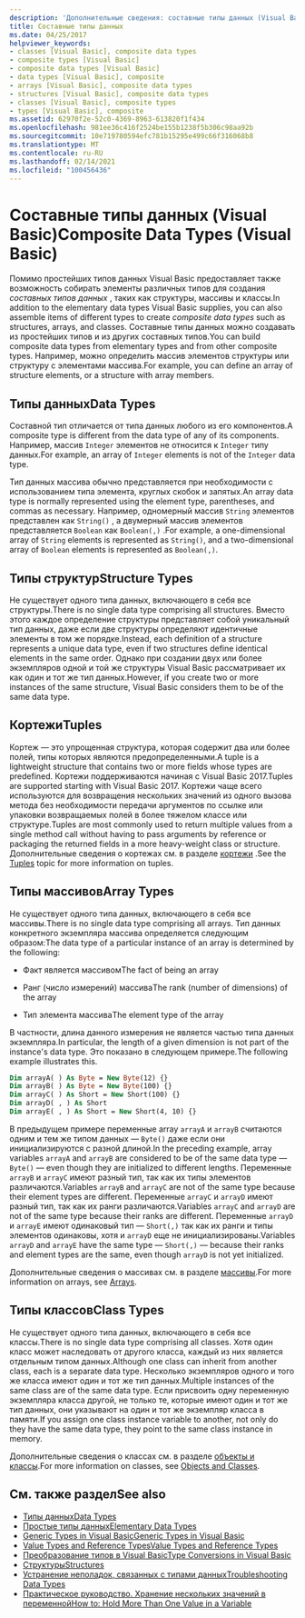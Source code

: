 ```yaml
---
description: 'Дополнительные сведения: составные типы данных (Visual Basic)'
title: Составные типы данных
ms.date: 04/25/2017
helpviewer_keywords:
- classes [Visual Basic], composite data types
- composite types [Visual Basic]
- composite data types [Visual Basic]
- data types [Visual Basic], composite
- arrays [Visual Basic], composite data types
- structures [Visual Basic], composite data types
- classes [Visual Basic], composite types
- types [Visual Basic], composite
ms.assetid: 62970f2e-52c0-4369-8963-613820f1f434
ms.openlocfilehash: 981ee36c416f2524be155b1238f5b306c98aa92b
ms.sourcegitcommit: 10e719780594efc781b15295e499c66f316068b8
ms.translationtype: MT
ms.contentlocale: ru-RU
ms.lasthandoff: 02/14/2021
ms.locfileid: "100456436"
---
```

# <a name="composite-data-types-visual-basic"></a><span data-ttu-id="1f7a8-103">Составные типы данных (Visual Basic)</span><span class="sxs-lookup"><span data-stu-id="1f7a8-103">Composite Data Types (Visual Basic)</span></span>

<span data-ttu-id="1f7a8-104">Помимо простейших типов данных Visual Basic предоставляет также возможность собирать элементы различных типов для создания *составных типов данных* , таких как структуры, массивы и классы.</span><span class="sxs-lookup"><span data-stu-id="1f7a8-104">In addition to the elementary data types Visual Basic supplies, you can also assemble items of different types to create *composite data types* such as structures, arrays, and classes.</span></span> <span data-ttu-id="1f7a8-105">Составные типы данных можно создавать из простейших типов и из других составных типов.</span><span class="sxs-lookup"><span data-stu-id="1f7a8-105">You can build composite data types from elementary types and from other composite types.</span></span> <span data-ttu-id="1f7a8-106">Например, можно определить массив элементов структуры или структуру с элементами массива.</span><span class="sxs-lookup"><span data-stu-id="1f7a8-106">For example, you can define an array of structure elements, or a structure with array members.</span></span>  
  
## <a name="data-types"></a><span data-ttu-id="1f7a8-107">Типы данных</span><span class="sxs-lookup"><span data-stu-id="1f7a8-107">Data Types</span></span>  

 <span data-ttu-id="1f7a8-108">Составной тип отличается от типа данных любого из его компонентов.</span><span class="sxs-lookup"><span data-stu-id="1f7a8-108">A composite type is different from the data type of any of its components.</span></span> <span data-ttu-id="1f7a8-109">Например, массив `Integer` элементов не относится к `Integer` типу данных.</span><span class="sxs-lookup"><span data-stu-id="1f7a8-109">For example, an array of `Integer` elements is not of the `Integer` data type.</span></span>  
  
 <span data-ttu-id="1f7a8-110">Тип данных массива обычно представляется при необходимости с использованием типа элемента, круглых скобок и запятых.</span><span class="sxs-lookup"><span data-stu-id="1f7a8-110">An array data type is normally represented using the element type, parentheses, and commas as necessary.</span></span> <span data-ttu-id="1f7a8-111">Например, одномерный массив `String` элементов представлен как `String()` , а двумерный массив элементов представляется `Boolean` как `Boolean(,)` .</span><span class="sxs-lookup"><span data-stu-id="1f7a8-111">For example, a one-dimensional array of `String` elements is represented as `String()`, and a two-dimensional array of `Boolean` elements is represented as `Boolean(,)`.</span></span>  
  
## <a name="structure-types"></a><span data-ttu-id="1f7a8-112">Типы структур</span><span class="sxs-lookup"><span data-stu-id="1f7a8-112">Structure Types</span></span>  

 <span data-ttu-id="1f7a8-113">Не существует одного типа данных, включающего в себя все структуры.</span><span class="sxs-lookup"><span data-stu-id="1f7a8-113">There is no single data type comprising all structures.</span></span> <span data-ttu-id="1f7a8-114">Вместо этого каждое определение структуры представляет собой уникальный тип данных, даже если две структуры определяют идентичные элементы в том же порядке.</span><span class="sxs-lookup"><span data-stu-id="1f7a8-114">Instead, each definition of a structure represents a unique data type, even if two structures define identical elements in the same order.</span></span> <span data-ttu-id="1f7a8-115">Однако при создании двух или более экземпляров одной и той же структуры Visual Basic рассматривает их как один и тот же тип данных.</span><span class="sxs-lookup"><span data-stu-id="1f7a8-115">However, if you create two or more instances of the same structure, Visual Basic considers them to be of the same data type.</span></span>  
  
## <a name="tuples"></a><span data-ttu-id="1f7a8-116">Кортежи</span><span class="sxs-lookup"><span data-stu-id="1f7a8-116">Tuples</span></span>

<span data-ttu-id="1f7a8-117">Кортеж — это упрощенная структура, которая содержит два или более полей, типы которых являются предопределенными.</span><span class="sxs-lookup"><span data-stu-id="1f7a8-117">A tuple is a lightweight structure that contains two or more fields whose types are predefined.</span></span> <span data-ttu-id="1f7a8-118">Кортежи поддерживаются начиная с Visual Basic 2017.</span><span class="sxs-lookup"><span data-stu-id="1f7a8-118">Tuples are supported starting with Visual Basic 2017.</span></span> <span data-ttu-id="1f7a8-119">Кортежи чаще всего используются для возвращения нескольких значений из одного вызова метода без необходимости передачи аргументов по ссылке или упаковки возвращаемых полей в более тяжелом классе или структуре.</span><span class="sxs-lookup"><span data-stu-id="1f7a8-119">Tuples are most commonly used to return multiple values from a single method call without having to pass arguments by reference or packaging the returned fields in a more heavy-weight class or structure.</span></span> <span data-ttu-id="1f7a8-120">Дополнительные сведения о кортежах см. в разделе [кортежи](tuples.md) .</span><span class="sxs-lookup"><span data-stu-id="1f7a8-120">See the [Tuples](tuples.md) topic for more information on tuples.</span></span>

## <a name="array-types"></a><span data-ttu-id="1f7a8-121">Типы массивов</span><span class="sxs-lookup"><span data-stu-id="1f7a8-121">Array Types</span></span>  

 <span data-ttu-id="1f7a8-122">Не существует одного типа данных, включающего в себя все массивы.</span><span class="sxs-lookup"><span data-stu-id="1f7a8-122">There is no single data type comprising all arrays.</span></span> <span data-ttu-id="1f7a8-123">Тип данных конкретного экземпляра массива определяется следующим образом:</span><span class="sxs-lookup"><span data-stu-id="1f7a8-123">The data type of a particular instance of an array is determined by the following:</span></span>  
  
- <span data-ttu-id="1f7a8-124">Факт является массивом</span><span class="sxs-lookup"><span data-stu-id="1f7a8-124">The fact of being an array</span></span>  
  
- <span data-ttu-id="1f7a8-125">Ранг (число измерений) массива</span><span class="sxs-lookup"><span data-stu-id="1f7a8-125">The rank (number of dimensions) of the array</span></span>  
  
- <span data-ttu-id="1f7a8-126">Тип элемента массива</span><span class="sxs-lookup"><span data-stu-id="1f7a8-126">The element type of the array</span></span>  
  
 <span data-ttu-id="1f7a8-127">В частности, длина данного измерения не является частью типа данных экземпляра.</span><span class="sxs-lookup"><span data-stu-id="1f7a8-127">In particular, the length of a given dimension is not part of the instance's data type.</span></span> <span data-ttu-id="1f7a8-128">Это показано в следующем примере.</span><span class="sxs-lookup"><span data-stu-id="1f7a8-128">The following example illustrates this.</span></span>  
  
```vb  
Dim arrayA( ) As Byte = New Byte(12) {}  
Dim arrayB( ) As Byte = New Byte(100) {}  
Dim arrayC( ) As Short = New Short(100) {}  
Dim arrayD( , ) As Short  
Dim arrayE( , ) As Short = New Short(4, 10) {}  
```  
  
 <span data-ttu-id="1f7a8-129">В предыдущем примере переменные array `arrayA` и `arrayB` считаются одним и тем же типом данных — `Byte()` даже если они инициализируются с разной длиной.</span><span class="sxs-lookup"><span data-stu-id="1f7a8-129">In the preceding example, array variables `arrayA` and `arrayB` are considered to be of the same data type — `Byte()` — even though they are initialized to different lengths.</span></span> <span data-ttu-id="1f7a8-130">Переменные `arrayB` и `arrayC` имеют разный тип, так как их типы элементов различаются.</span><span class="sxs-lookup"><span data-stu-id="1f7a8-130">Variables `arrayB` and `arrayC` are not of the same type because their element types are different.</span></span> <span data-ttu-id="1f7a8-131">Переменные `arrayC` и `arrayD` имеют разный тип, так как их ранги различаются.</span><span class="sxs-lookup"><span data-stu-id="1f7a8-131">Variables `arrayC` and `arrayD` are not of the same type because their ranks are different.</span></span> <span data-ttu-id="1f7a8-132">Переменные `arrayD` и `arrayE` имеют одинаковый тип — `Short(,)` так как их ранги и типы элементов одинаковы, хотя и `arrayD` еще не инициализированы.</span><span class="sxs-lookup"><span data-stu-id="1f7a8-132">Variables `arrayD` and `arrayE` have the same type — `Short(,)` — because their ranks and element types are the same, even though `arrayD` is not yet initialized.</span></span>  
  
 <span data-ttu-id="1f7a8-133">Дополнительные сведения о массивах см. в разделе [массивы](../arrays/index.md).</span><span class="sxs-lookup"><span data-stu-id="1f7a8-133">For more information on arrays, see [Arrays](../arrays/index.md).</span></span>  
  
## <a name="class-types"></a><span data-ttu-id="1f7a8-134">Типы классов</span><span class="sxs-lookup"><span data-stu-id="1f7a8-134">Class Types</span></span>  

 <span data-ttu-id="1f7a8-135">Не существует одного типа данных, включающего в себя все классы.</span><span class="sxs-lookup"><span data-stu-id="1f7a8-135">There is no single data type comprising all classes.</span></span> <span data-ttu-id="1f7a8-136">Хотя один класс может наследовать от другого класса, каждый из них является отдельным типом данных.</span><span class="sxs-lookup"><span data-stu-id="1f7a8-136">Although one class can inherit from another class, each is a separate data type.</span></span> <span data-ttu-id="1f7a8-137">Несколько экземпляров одного и того же класса имеют один и тот же тип данных.</span><span class="sxs-lookup"><span data-stu-id="1f7a8-137">Multiple instances of the same class are of the same data type.</span></span> <span data-ttu-id="1f7a8-138">Если присвоить одну переменную экземпляра класса другой, не только те, которые имеют один и тот же тип данных, они указывают на один и тот же экземпляр класса в памяти.</span><span class="sxs-lookup"><span data-stu-id="1f7a8-138">If you assign one class instance variable to another, not only do they have the same data type, they point to the same class instance in memory.</span></span>  
  
 <span data-ttu-id="1f7a8-139">Дополнительные сведения о классах см. в разделе [объекты и классы](../objects-and-classes/index.md).</span><span class="sxs-lookup"><span data-stu-id="1f7a8-139">For more information on classes, see [Objects and Classes](../objects-and-classes/index.md).</span></span>  
  
## <a name="see-also"></a><span data-ttu-id="1f7a8-140">См. также раздел</span><span class="sxs-lookup"><span data-stu-id="1f7a8-140">See also</span></span>

- [<span data-ttu-id="1f7a8-141">Типы данных</span><span class="sxs-lookup"><span data-stu-id="1f7a8-141">Data Types</span></span>](index.md)
- [<span data-ttu-id="1f7a8-142">Простые типы данных</span><span class="sxs-lookup"><span data-stu-id="1f7a8-142">Elementary Data Types</span></span>](elementary-data-types.md)
- [<span data-ttu-id="1f7a8-143">Generic Types in Visual Basic</span><span class="sxs-lookup"><span data-stu-id="1f7a8-143">Generic Types in Visual Basic</span></span>](generic-types.md)
- [<span data-ttu-id="1f7a8-144">Value Types and Reference Types</span><span class="sxs-lookup"><span data-stu-id="1f7a8-144">Value Types and Reference Types</span></span>](value-types-and-reference-types.md)
- [<span data-ttu-id="1f7a8-145">Преобразование типов в Visual Basic</span><span class="sxs-lookup"><span data-stu-id="1f7a8-145">Type Conversions in Visual Basic</span></span>](type-conversions.md)
- [<span data-ttu-id="1f7a8-146">Структуры</span><span class="sxs-lookup"><span data-stu-id="1f7a8-146">Structures</span></span>](structures.md)
- [<span data-ttu-id="1f7a8-147">Устранение неполадок, связанных с типами данных</span><span class="sxs-lookup"><span data-stu-id="1f7a8-147">Troubleshooting Data Types</span></span>](troubleshooting-data-types.md)
- [<span data-ttu-id="1f7a8-148">Практическое руководство. Хранение нескольких значений в переменной</span><span class="sxs-lookup"><span data-stu-id="1f7a8-148">How to: Hold More Than One Value in a Variable</span></span>](how-to-hold-more-than-one-value-in-a-variable.md)
